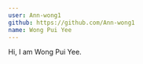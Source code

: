 ```yaml
---
user: Ann-wong1
github: https://github.com/Ann-wong1
name: Wong Pui Yee
---
```

Hi, I am Wong Pui Yee.
